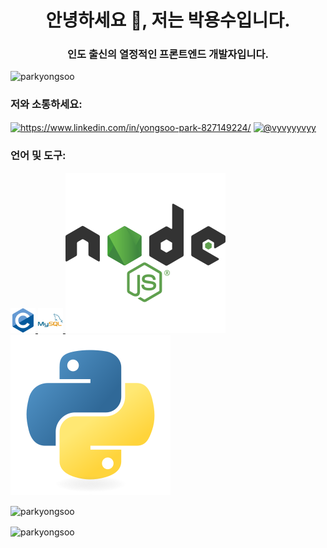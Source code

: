 <h1 align="center">안녕하세요 👋, 저는 박용수입니다.</h1>
<h3 align="center">인도 출신의 열정적인 프론트엔드 개발자입니다.</h3>

<p align="left"> <img src="https://komarev.com/ghpvc/?username=parkyongsoo&label=Profile%20views&color=0e75b6&style=flat" alt="parkyongsoo" /> </p>

<h3 align="left">저와 소통하세요:</h3>
<p align="left">
<a href="https://linkedin.com/in/https://www.linkedin.com/in/yongsoo-park-827149224/" target="blank"><img align="center" src="https://raw.githubusercontent.com/rahuldkjain/github-profile-readme-generator/master/src/images/icons/Social/linked-in-alt.svg" alt="https://www.linkedin.com/in/yongsoo-park-827149224/" height="30" width="40" /></a>
<a href="https://instagram.com/@vyvyyyvyy" target="blank"><img align="center" src="https://raw.githubusercontent.com/rahuldkjain/github-profile-readme-generator/master/src/images/icons/Social/instagram.svg" alt="@vyvyyyvyy" height="30" width="40" /></a>
</p>

<h3 align="left">언어 및 도구:</h3>
<p align="left"> <a href="https://www.cprogramming.com/" target="_blank" rel="noreferrer"> <img src="https://raw.githubusercontent.com/devicons/devicon/master/icons/c/c-original.svg" alt="c" width="40" height="40"/> </a> <a href="https://www.mysql.com/" target="_blank" rel="noreferrer"> <img src="https://raw.githubusercontent.com/devicons/devicon/master/icons/mysql/mysql-original-wordmark.svg" alt="mysql" width="40" height="40"/> </a> <a href="https://nodejs.org" target="_blank" rel="noreferrer"> <img src="https://raw.githubusercontent.com/devicons/devicon/master/icons/nodejs/nodejs-original-wordmark.svg" alt="nodejs" 너비="40" 높이="40"/> </a> <a href="https://www.python.org" target="_blank" rel="noreferrer"> <img src="https://raw.githubusercontent.com/devicons/devicon/master/icons/python/python-original.svg" alt="python" 너비="40" 높이="40"/> </a> </p>

<p> <img align="center" src="https://github-readme-stats.vercel.앱/api?사용자 이름=parkyongsoo&show_icons=true&locale=ko" alt="parkyongsoo" /></p>

<p><img align="center" src="https://github-readme-streak-stats.herokuapp.com/?user=parkyongsoo&" alt="parkyongsoo" /></p>
